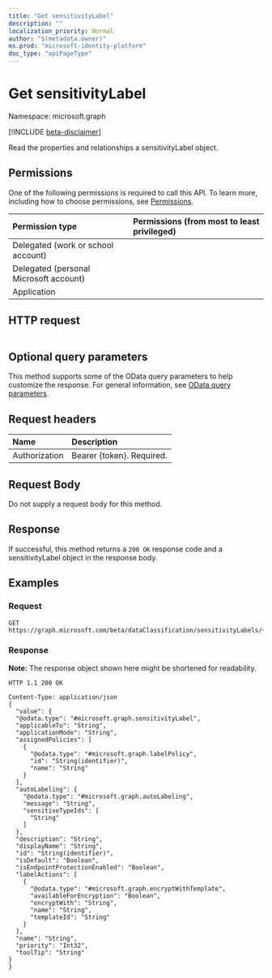 ```yaml
---
title: "Get sensitivityLabel"
description: ""
localization_priority: Normal
author: "$(metadata.owner)"
ms.prod: "microsoft-identity-platform"
doc_type: "apiPageType"
---
```


# Get sensitivityLabel

Namespace: microsoft.graph

[!INCLUDE [beta-disclaimer](../../includes/beta-disclaimer.md)]

Read the properties and relationships a sensitivityLabel object.

## Permissions

One of the following permissions is required to call this API. To learn more, including how to choose permissions, see [Permissions](/graph/permissions-reference).

| Permission type                        | Permissions (from most to least privileged) |
| :------------------------------------- | :------------------------------------------ |
| Delegated (work or school account)     |                                             |
| Delegated (personal Microsoft account) |                                             |
| Application                            |                                             |

## HTTP request

<!-- {
  "blockType": "ignored"
}
-->

```http

```

## Optional query parameters

This method supports some of the OData query parameters to help customize the response. For general information, see [OData query parameters](/graph/query-parameters).

## Request headers

| Name          | Description               |
| :------------ | :------------------------ |
| Authorization | Bearer {token}. Required. |

## Request Body

<!-- Actions and Functions -->

<!-- CRUD Methods -->

Do not supply a request body for this method.

## Response

If successful, this method returns a `200 OK` response code and a sensitivityLabel object in the response body.

## Examples

### Request

<!-- {
  "blockType": "request",
  "name": "get_sensitivitylabel"
}
-->

```http
GET https://graph.microsoft.com/beta/dataClassification/sensitivityLabels/{id}

```

### Response

**Note:** The response object shown here might be shortened for readability.

<!-- {
  "blockType": "response",
  "truncated": true,
  "@odata.type": "microsoft.dataClassificationService.contract.sensitivityLabel"
}
-->

```http
HTTP 1.1 200 OK

Content-Type: application/json
{
  "value": {
  "@odata.type": "#microsoft.graph.sensitivityLabel",
  "applicableTo": "String",
  "applicationMode": "String",
  "assignedPolicies": [
    {
      "@odata.type": "#microsoft.graph.labelPolicy",
      "id": "String(identifier)",
      "name": "String"
    }
  ],
  "autoLabeling": {
    "@odata.type": "#microsoft.graph.autoLabeling",
    "message": "String",
    "sensitiveTypeIds": [
      "String"
    ]
  },
  "description": "String",
  "displayName": "String",
  "id": "String(identifier)",
  "isDefault": "Boolean",
  "isEndpointProtectionEnabled": "Boolean",
  "labelActions": [
    {
      "@odata.type": "#microsoft.graph.encryptWithTemplate",
      "availableForEncryption": "Boolean",
      "encryptWith": "String",
      "name": "String",
      "templateId": "String"
    }
  ],
  "name": "String",
  "priority": "Int32",
  "toolTip": "String"
}
}

```
